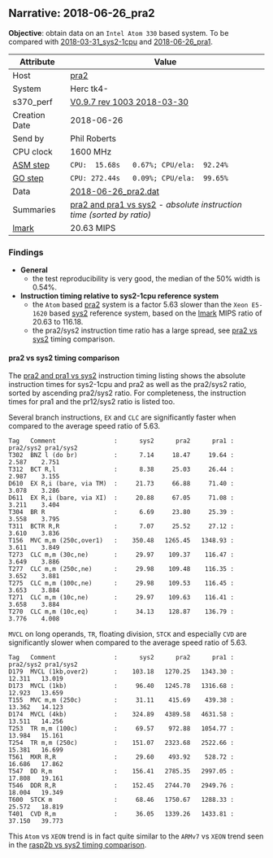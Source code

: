## Narrative: 2018-06-26_pra2

**Objective**: obtain data on an `Intel Atom 330` based system. 
To be compared with [2018-03-31_sys2-1cpu](2018-03-31_sys2-1cpu.md) and
[2018-06-26_pra1](2018-06-26_pra1.md).

| Attribute | Value |
| --------- | ----- |
| Host   | [pra2](hostinfo_pra2.md) |
| System | Herc tk4- |
| s370_perf | [V0.9.7  rev  1003  2018-03-30](https://github.com/wfjm/s370-perf/blob/2685ff0/codes/s370_perf.asm) |
| Creation Date | 2018-06-26 |
| Send by | Phil Roberts |
| CPU clock | 1600 MHz |
| [ASM step](README_narr.md#user-content-asm) | `CPU:  15.68s   0.67%; CPU/ela:  92.24%` |
| [GO step](README_narr.md#user-content-go)   | `CPU: 272.44s   0.09%; CPU/ela:  99.65%` |
| Data | [2018-06-26_pra2.dat](../data/2018-06-26_pra2.dat) |
| Summaries | [pra2 and pra1 vs sys2](sum_2018-06-26_sys2_and_pra2_and_pra1.dat) - _absolute instruction time (sorted by ratio)_ |
| [lmark](README_narr.md#user-content-lmark) | 20.63 MIPS |

### <a id="find">Findings</a>
- **General**
  - the test reproducibility is very good, the median of the 50% width is 0.54%.
- **Instruction timing relative to sys2-1cpu reference system**
  - the `Atom` based [pra2](hostinfo_pra2.md) system is a factor 5.63 slower
    than the `Xeon E5-1620` based [sys2](hostinfo_sys2.md) reference system,
    based on the [lmark](README_narr.md#user-content-lmark) MIPS ratio
    of 20.63 to 116.18.
  - the pra2/sys2 instruction time ratio has a large spread, see
    [pra2 vs sys2](#user-content-find-vs-sys2)
    timing comparison.

#### <a id="find-vs-sys2">pra2 vs sys2 timing comparison</a>
The [pra2 and pra1 vs sys2](sum_2018-06-26_sys2_and_pra2_and_pra1.dat)
instruction timing listing shows the absolute instruction times for sys2-1cpu
and pra2 as well as the pra2/sys2 ratio, sorted by ascending pra2/sys2 ratio.
For completeness, the instruction times for pra1 and the pr12/sys2 ratio
is listed too.

Several branch instructions, `EX` and `CLC` are significantly faster
when compared to the average speed ratio of 5.63.
```
Tag   Comment                :      sys2      pra2      pra1 : pra2/sys2 pra1/sys2
T302  BNZ l (do br)          :      7.14     18.47     19.64 :    2.587    2.751
T312  BCT R,l                :      8.38     25.03     26.44 :    2.987    3.155
D610  EX R,i (bare, via TM)  :     21.73     66.88     71.40 :    3.078    3.286
D611  EX R,i (bare, via XI)  :     20.88     67.05     71.08 :    3.211    3.404
T304  BR R                   :      6.69     23.80     25.39 :    3.558    3.795
T311  BCTR R,R               :      7.07     25.52     27.12 :    3.610    3.836
T156  MVC m,m (250c,over1)   :    350.48   1265.45   1348.93 :    3.611    3.849
T273  CLC m,m (30c,ne)       :     29.97    109.37    116.47 :    3.649    3.886
T277  CLC m,m (250c,ne)      :     29.98    109.48    116.35 :    3.652    3.881
T275  CLC m,m (100c,ne)      :     29.98    109.53    116.45 :    3.653    3.884
T271  CLC m,m (10c,ne)       :     29.97    109.63    116.41 :    3.658    3.884
T270  CLC m,m (10c,eq)       :     34.13    128.87    136.79 :    3.776    4.008

```

`MVCL` on long operands, `TR`, floating division,  `STCK` and especially
`CVD` are significantly slower when compared to the average speed ratio of 5.63.
```
Tag   Comment                :      sys2      pra2      pra1 : pra2/sys2 pra1/sys2
D179  MVCL (1kb,over2)       :    103.18   1270.25   1343.30 :   12.311   13.019
D173  MVCL (1kb)             :     96.40   1245.78   1316.68 :   12.923   13.659
T155  MVC m,m (250c)         :     31.11    415.69    439.38 :   13.362   14.123
D174  MVCL (4kb)             :    324.89   4389.58   4631.58 :   13.511   14.256
T253  TR m,m (100c)          :     69.57    972.88   1054.77 :   13.984   15.161
T254  TR m,m (250c)          :    151.07   2323.68   2522.66 :   15.381   16.699
T561  MXR R,R                :     29.60    493.92    528.72 :   16.686   17.862
T547  DD R,m                 :    156.41   2785.35   2997.05 :   17.808   19.161
T546  DDR R,R                :    152.45   2744.70   2949.76 :   18.004   19.349
T600  STCK m                 :     68.46   1750.67   1288.33 :   25.572   18.819
T401  CVD R,m                :     36.05   1339.26   1433.81 :   37.150   39.773
```

This `Atom` vs `XEON` trend is in fact quite similar to the
`ARMv7` vs `XEON` trend seen in the
[rasp2b vs sys2 timing comparison](2018-04-02_rasp2b.md#user-content-find-vs-sys2).

